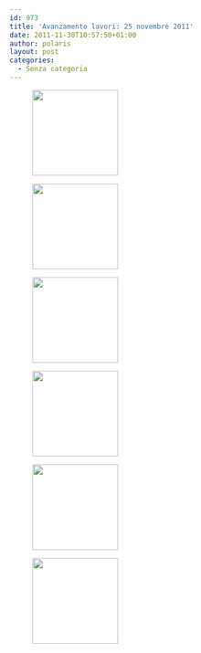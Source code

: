 ```yaml
---
id: 973
title: 'Avanzamento lavori: 25 novembre 2011'
date: 2011-11-30T10:57:50+01:00
author: polaris
layout: post
categories:
  - Senza categoria
---
```

<div id='gallery-1' class='gallery galleryid-973 gallery-columns-3 gallery-size-thumbnail'>
  <figure class='gallery-item'> 
  
  <div class='gallery-icon landscape'>
    <a href='http://www.sy-polaris.it/wordpress/wp-content/uploads/2011/11/P1060226.jpg'><img width="150" height="150" src="http://www.sy-polaris.it/wordpress/wp-content/uploads/2011/11/P1060226-150x150.jpg" class="attachment-thumbnail size-thumbnail" alt="" loading="lazy" /></a>
  </div></figure><figure class='gallery-item'> 
  
  <div class='gallery-icon landscape'>
    <a href='http://www.sy-polaris.it/wordpress/wp-content/uploads/2011/11/P1060227.jpg'><img width="150" height="150" src="http://www.sy-polaris.it/wordpress/wp-content/uploads/2011/11/P1060227-150x150.jpg" class="attachment-thumbnail size-thumbnail" alt="" loading="lazy" /></a>
  </div></figure><figure class='gallery-item'> 
  
  <div class='gallery-icon landscape'>
    <a href='http://www.sy-polaris.it/wordpress/wp-content/uploads/2011/11/P1060228.jpg'><img width="150" height="150" src="http://www.sy-polaris.it/wordpress/wp-content/uploads/2011/11/P1060228-150x150.jpg" class="attachment-thumbnail size-thumbnail" alt="" loading="lazy" /></a>
  </div></figure><figure class='gallery-item'> 
  
  <div class='gallery-icon landscape'>
    <a href='http://www.sy-polaris.it/wordpress/wp-content/uploads/2011/11/P1060229.jpg'><img width="150" height="150" src="http://www.sy-polaris.it/wordpress/wp-content/uploads/2011/11/P1060229-150x150.jpg" class="attachment-thumbnail size-thumbnail" alt="" loading="lazy" /></a>
  </div></figure><figure class='gallery-item'> 
  
  <div class='gallery-icon landscape'>
    <a href='http://www.sy-polaris.it/wordpress/wp-content/uploads/2011/11/P1060230.jpg'><img width="150" height="150" src="http://www.sy-polaris.it/wordpress/wp-content/uploads/2011/11/P1060230-150x150.jpg" class="attachment-thumbnail size-thumbnail" alt="" loading="lazy" /></a>
  </div></figure><figure class='gallery-item'> 
  
  <div class='gallery-icon landscape'>
    <a href='http://www.sy-polaris.it/wordpress/wp-content/uploads/2011/11/P1060231.jpg'><img width="150" height="150" src="http://www.sy-polaris.it/wordpress/wp-content/uploads/2011/11/P1060231-150x150.jpg" class="attachment-thumbnail size-thumbnail" alt="" loading="lazy" /></a>
  </div></figure>
</div>